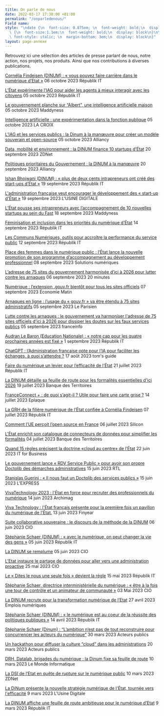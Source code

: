 ```yaml
---
title: On parle de nous
date: 2022-03-17 17:38:00 +01:00
permalink: "/onparledenous/"
Field name: 
style: "\ndate {\n  font-size: 0.875em; \n  font-weight: bold;\n  display: block\n}\n\ntitre
  \ {\n  font-size:1.1em;\n  font-weight: bold;\n  display: block\n}\n\nmedia   {\n
  \ font-style: italic; \n  margin-bottom: 3em;\n  display: block\n}"
layout: page-annexe
---
```


<p class="margin-bottom-3">Retrouvez ici une sélection des articles de presse parlant de nous, notre action, nos projets, nos produits. Ainsi que nos contributions à diverses publications.</p>

<titre><a href="https://www.republik-it.fr/rh/management/cornelia-findeisen-dinum-vous-pouvez-faire-carriere-dans-le-numerique-d-etat.html" title="Cornélia Findeisen (DINUM) : « vous pouvez faire carrière dans le numérique d’Etat » - Lien externe"> Cornélia Findeisen (DINUM) : « vous pouvez faire carrière dans le numérique d’Etat »</a></titre>
<date>06 octobre 2023</date>
<media> Républik IT </media>

<titre><a href="https://www.republik-it.fr/decideurs-it/cas-usage/l-etat-experimente-l-iag-pour-aider-les-agents-a-mieux-interagir-avec-les-citoyens.html" title="L’État expérimente l’IAG pour aider les agents à mieux interagir avec les citoyens - Lien externe"> L’État expérimente l’IAG pour aider les agents à mieux interagir avec les citoyens</a></titre>
<date>05 octobre 2023</date>
<media> Républik IT </media>

<titre><a href="https://www.maddyness.com/2023/10/05/le-gouvernement-planche-sur-albert-une-intelligence-artificielle-maison/" title="Le gouvernement planche sur “Albert”, une intelligence artificielle maison - Lien externe"> Le gouvernement planche sur “Albert”, une intelligence artificielle maison</a></titre>
<date>05 octobre 2023</date>
<media> Maddyness </media>

<titre><a href="https://www.la-croix.com/france/Intelligence-artificielle-experimentation-fonction-publique-2023-10-05-1201285626" title="Intelligence artificielle : une expérimentation dans la fonction publique - Lien externe"> Intelligence artificielle : une expérimentation dans la fonction publique</a></titre>
<date>05 octobre 2023</date>
<media> LA CROIX </media>

<titre><a href="https://www.alliancy.fr/iag-services-publics-dinum-modele-souverain-open-source" title="L’IAG et les services publics : la Dinum à la manœuvre pour créer un modèle souverain et open-source - Lien externe"> L’IAG et les services publics : la Dinum à la manœuvre pour créer un modèle souverain et open-source</a></titre>
<date>05 octobre 2023</date>
<media> Alliancy </media>

<titre><a href="https://www.zdnet.fr/actualites/data-mobilite-et-environnement-la-dinum-finance-10-startups-d-tat-39961388.htm#xtor=RSS-1" title="Data, mobilité et environnement : la DINUM finance 10 startups d’État - Lien externe"> Data, mobilité et environnement : la DINUM finance 10 startups d’État</a></titre>
<date>20 septembre 2023</date>
<media> ZDNet </media>

<titre><a href="https://www.alliancy.fr/politiques-prioritaires-gouvernement-dinum-manoeuvre" title="Politiques prioritaires du Gouvernement : la DINUM à la manœuvre - Lien externe"> Politiques prioritaires du Gouvernement : la DINUM à la manœuvre</a></titre>
<date>20 septembre 2023</date>
<media> Alliancy </media>

<titre><a href="https://www.republik-it.fr/decideurs-it/gouvernance/ishan-bhojwani-dinum-plus-de-deux-cents-intrapreneurs-ont-cree-des-start-ups-d-etat.html" title="Ishan Bhojwani (DINUM) : « plus de deux cents intrapreneurs ont créé des start-ups d’État » - Lien externe"> Ishan Bhojwani (DINUM) : « plus de deux cents intrapreneurs ont créé des start-ups d’État »</a></titre>
<date>19 septembre 2023</date>
<media> Républik IT </media>

<titre><a href="https://www.usine-digitale.fr/article/l-administration-francaise-veut-encourager-le-developpement-des-start-up-d-etat.N2172312" title="L'administration française veut encourager le développement des « start-up d'État » - Lien externe"> L'administration française veut encourager le développement des « start-up d'État »</a></titre>
<date>19 septembre 2023</date>
<media> L'USINE DIGITALE </media>

<titre><a href="https://www.maddyness.com/2023/09/18/letat-pousse-ses-intrapreneurs-avec-laccompagnement-de-10-nouvelles-startups-au-sein-de-fast/" title="L’État pousse ses intrapreneurs avec l’accompagnement de 10 nouvelles startups au sein du Fast - Lien externe"> L’État pousse ses intrapreneurs avec l’accompagnement de 10 nouvelles startups au sein du Fast</a></titre>
<date>18 septembre 2023</date>
<media> Maddyness </media>

<titre><a href="https://www.republik-it.fr/rh/management/feminisation-et-inclusion-dans-les-priorites-du-numerique-d-etat.html" title="Féminisation et inclusion dans les priorités du numérique d’État - Lien externe"> Féminisation et inclusion dans les priorités du numérique d’État</a></titre>
<date>14 septembre 2023</date>
<media> Républik IT </media>

<titre><a href="https://www.republik-it.fr/decideurs-it/achat-it/les-communs-numeriques-outils-pour-accroitre-la-performance-du-service-public.html" title="Les Communs Numériques, outils pour accroître la performance du service public - Lien externe"> Les Communs Numériques, outils pour accroître la performance du service public</a></titre>
<date>12 septembre 2023</date>
<media> Républik IT </media>

<titre><a href="https://www.solutions-numeriques.com/lecole-ldlc-passe-a-la-semaine-de-4-jours/" title="Place des femmes dans le numérique public : l’État lance la nouvelle promotion de son programme d’accompagnement au développement professionnel - Lien externe"> Place des femmes dans le numérique public : l’État lance la nouvelle promotion de son programme d’accompagnement au développement professionnel</a></titre>
<date>08 septembre 2023</date>
<media> Solutions numériques </media>

<titre><a href="https://www.20minutes.fr/high-tech/4051892-20230906-lutter-contre-arnaques-adresse-75-sites-gouvernement-harmonisee-2026" title="L’adresse de 75 sites du gouvernement harmonisée d’ici à 2026 pour lutter contre les arnaques - Lien externe"> L’adresse de 75 sites du gouvernement harmonisée d’ici à 2026 pour lutter contre les arnaques</a></titre>
<date>06 septembre 2023</date>
<media> 20 minutes </media>

<titre><a href="https://www.economiematin.fr/harmonisation-numerique-sites-officiels-gouvfr" title="Numérique : l’extension .gouv.fr bientôt pour tous les sites officiels - Lien externe"> Numérique : l’extension .gouv.fr bientôt pour tous les sites officiels</a></titre>
<date>07 septembre 2023</date>
<media> Économie Matin </media>

<titre><a href="https://www.leparisien.fr/economie/arnaques-en-ligne-lusage-du-gouvfr-va-etre-etendu-a-75-sites-administratifs-05-09-2023-FXQDLCJ7RVDHXGUCYR4FGDDZRM.php" title="Arnaques en ligne : l’usage du « gouv.fr » va être étendu à 75 sites administratifs - Lien externe"> Arnaques en ligne : l’usage du « gouv.fr » va être étendu à 75 sites administratifs</a></titre>
<date>05 septembre 2023</date>
<media> Le Parisien </media>

<titre><a href="https://www.francetvinfo.fr/internet/securite-sur-internet/lutte-contre-les-arnaques-pour-dissiper-le-doute-le-gouvernement-va-harmoniser-l-adresse-de-75-sites-officiels-d-ici-a-2026_6045014.html" title="Lutte contre les arnaques : le gouvernement va harmoniser l'adresse de 75 sites officiels d'ici à 2026 pour dissiper les doutes sur les faux services publics - Lien externe"> Lutte contre les arnaques : le gouvernement va harmoniser l'adresse de 75 sites officiels d'ici à 2026 pour dissiper les doutes sur les faux services publics</a></titre>
<date>05 septembre 2023</date>
<media> franceinfo </media>

<titre><a href="https://www.republik-it.fr/decideurs-it/gouvernance/audran-le-baron-education-nationale-notre-cap-pour-les-quatre-prochaines-annees-est-fixe.html" title="Audran Le Baron (Education Nationale) : « notre cap pour les quatre prochaines années est fixé » - Lien externe"> Audran Le Baron (Education Nationale) : « notre cap pour les quatre prochaines années est fixé »</a></titre>
<date>1 septembre 2023</date>
<media> Républik IT </media>

<titre><a href="https://www.tomsguide.fr/fini-les-galeres-et-les-cerfa-ladministration-francaise-met-le-paquet-sur-lintelligence-artificielle/" title="ChatGPT : l’Administration française opte pour l’IA pour faciliter les échanges, à quoi s’attendre ? - Lien externe"> ChatGPT : l’Administration française opte pour l’IA pour faciliter les échanges, à quoi s’attendre ?</a></titre>
<date>17 août 2023</date>
<media> tom's guide </media>

<titre><a href="https://www.republik-it.fr/decideurs-it/gouvernance/faire-du-numerique-un-levier-pour-l-efficacite-de-l-etat.html" title="Faire du numérique un levier pour l’efficacité de l’État - Lien externe"> Faire du numérique un levier pour l’efficacité de l’État</a></titre>
<date>21 juillet 2023</date>
<media> Républik IT </media>

<titre><a href="https://www.banquedesterritoires.fr/la-dinum-detaille-sa-feuille-de-route-pour-les-formalites-essentielles-dici-2026" title="La DINUM détaille sa feuille de route pour les formalités essentielles d'ici 2026 - Lien externe"> La DINUM détaille sa feuille de route pour les formalités essentielles d'ici 2026</a></titre>
<date>19 juillet 2023</date>
<media> Banque des Territoires </media>

<titre><a href="https://www.eplaque.fr/infos/france-connect-plus-carte-grise" title="FranceConnect + : de quoi s’agit-il ? Utile pour faire une carte grise ? - Lien externe"> FranceConnect + : de quoi s’agit-il ? Utile pour faire une carte grise ?</a></titre>
<date>14 juillet 2023</date>
<media> Eplaque </media>

<titre><a href="https://www.republik-it.fr/decideurs-it/gouvernance/la-grh-de-la-filiere-numerique-de-l-etat-confiee-a-cornelia-findeisen.html" title="La GRH de la filière numérique de l’État confiée à Cornélia Findeisen - Lien externe"> La GRH de la filière numérique de l’État confiée à Cornélia Findeisen</a></titre>
<date>07 juillet 2023</date>
<media> Républik IT </media>

<titre><a href="https://www.silicon.fr/comment-ue-percoit-open-source-france-469390.html" title="Comment l’UE perçoit l’open source en France - Lien externe"> Comment l’UE perçoit l’open source en France</a></titre>
<date>06 juillet 2023</date>
<media> Silicon </media>

<titre><a href="https://www.banquedesterritoires.fr/letat-enrichit-son-catalogue-de-connecteurs-de-donnees-pour-simplifier-les-formalites" title="L'État enrichit son catalogue de connecteurs de données pour simplifier les formalités - Lien externe"> L'État enrichit son catalogue de connecteurs de données pour simplifier les formalités</a></titre>
<date>04 juillet 2023</date>
<media> Banque des Territoires </media>

<titre><a href="https://www.itforbusiness.fr/quand-15-regles-precisent-la-doctrine-cloud-au-centre-de-letat-64435" title="Quand 15 règles précisent la doctrine «cloud au centre» de l’État - Lien externe"> Quand 15 règles précisent la doctrine «cloud au centre» de l’État</a></titre>
<date>22 juin 2023</date>
<media> IT for Business </media>

<titre><a href="https://www.rtl.fr/actu/sciences-tech/le-gouvernement-lance-rdv-service-public-pour-avoir-son-propre-doctolib-des-demarches-administratives-7900275036" title="Le gouvernement lance « RDV Service Public » pour avoir son propre Doctolib des démarches administratives - Lien externe"> Le gouvernement lance « RDV Service Public » pour avoir son propre Doctolib des démarches administratives</a></titre>
<date>15 juin 2023</date>
<media> RTL </media>

<titre><a href="https://www.lexpress.fr/economie/high-tech/stanislas-guerini-il-nous-faut-un-doctolib-des-services-publics-NG2HAUMRRFDIDG4JSJIJ6NITM4/" title="Stanislas Guerini : « Il nous faut un Doctolib des services publics » - Lien externe"> Stanislas Guerini : « Il nous faut un Doctolib des services publics »</a></titre>
<date>15 juin 2023</date>
<media> L'EXPRESS </media>

<titre><a href="https://www.archimag.com/vie-numerique/2023/06/14/viva-technology-2023-etat-force-recruter-professionnels-numerique" title="VivaTechnology 2023 : l'État en force pour recruter des professionnels du numérique - Lien externe"> VivaTechnology 2023 : l'État en force pour recruter des professionnels du numérique</a></titre>
<date>14 juin 2023</date>
<media> Archimag </media>

<titre><a href="https://www.finyear.com/Viva-Technology-l-Etat-francais-presente-pour-la-premiere-fois-un-pavillon-du-numerique-de-l-Etat_a49555.html" title="Viva Technology : l'État français présente pour la première fois un pavillon du numérique de l'État. - Lien externe"> Viva Technology : l'État français présente pour la première fois un pavillon du numérique de l'État.</a></titre>
<date>13 juin 2023</date>
<media> Finyear </media>

<titre><a href="https://www.cio-online.com/actualites/lire-suite-collaborative-souveraine-le-discours-de-la-methode-de-la-dinum-14978.html" title="Suite collaborative souveraine : le discours de la méthode de la DINUM - Lien externe"> Suite collaborative souveraine : le discours de la méthode de la DINUM</a></titre>
<date>06 juin 2023</date>
<media> CIO </media>

<titre><a href="https://www.republik-it.fr/decideurs-it/gouvernance/stephanie-schaer-dinum-avec-le-numerique-on-peut-changer-la-vie-des-gens.html" title="Stéphanie Schaer (DINUM) : « avec le numérique, on peut changer la vie des gens » - Lien externe"> Stéphanie Schaer (DINUM) : « avec le numérique, on peut changer la vie des gens »</a></titre>
<date>05 juin 2023</date>
<media> Républik IT </media>

<titre><a href="https://www.cio-online.com/actualites/lire-la-dinum-se-remplume-14973.html" title="La DINUM se remplume - Lien externe"> La DINUM se remplume</a></titre>
<date>05 juin 2023</date>
<media> CIO </media>

<titre><a href="https://www.cio-online.com/actualites/lire-l-etat-instaure-le-partage-de-donnees-pour-aller-vers-une-administration-proactive-14952.html" title="L'Etat instaure le partage de données pour aller vers une administration proactive - Lien externe"> L'Etat instaure le partage de données pour aller vers une administration proactive</a></titre>
<date>25 mai 2023</date>
<media> CIO </media>

<titre><a href="https://www.republik-it.fr/decideurs-it/gouvernance/le-dites-le-nous-une-seule-fois-devient-la-regle.html" title="Le « Dites le nous une seule fois » devient la règle - Lien externe"> Le « Dites le nous une seule fois » devient la règle</a></titre>
<date>15 mai 2023</date>
<media> Républik IT </media>

<titre><a href="https://www.cio-online.com/actualites/lire-stephanie-schaer-directrice-interministerielle-du-numerique--etre-a-la-fois-une-tour-de-controle-et-un-animateur-de-communaute-14909.html" title="Stéphanie Schaer, directrice interministérielle du numérique : « être à la fois une tour de contrôle et un animateur de communauté » - Lien externe"> Stéphanie Schaer, directrice interministérielle du numérique : « être à la fois une tour de contrôle et un animateur de communauté »</a></titre>
<date>03 Mai 2023</date>
<media> CIO </media>

<titre><a href="https://www.emplois-numeriques.com/la-dinum-recrute-pour-la-transformation-numerique-de-letat/" title="La DINUM recrute pour la transformation numérique de l’Etat - Lien externe"> La DINUM recrute pour la transformation numérique de l’Etat</a></titre>
<date>27 avril 2023</date>
<media> Emplois numériques </media>

<titre><a href="https://www.republik-it.fr/decideurs-it/gouvernance/stephanie-schaer-dinum-le-numerique-est-au-coeur-de-la-reussite-des-politiques-publiques.html" title="Stéphanie Schaer (DINUM) : « le numérique est au coeur de la réussite des politiques publiques » - Lien externe"> Stéphanie Schaer (DINUM) : « le numérique est au coeur de la réussite des politiques publiques »</a></titre>
<date>14 avril 2023</date>
<media> Républik IT </media>

<titre><a href="https://acteurspublics.fr/articles/stephanie-schaer-dinum-lambition-nest-pas-de-tout-reconstruire-pour-concurrencer-les-acteurs-du-numerique" title="Stéphanie Schaer (Dinum) : “L’ambition n’est pas de tout reconstruire pour concurrencer les acteurs du numérique” - Lien externe"> Stéphanie Schaer (Dinum) : “L’ambition n’est pas de tout reconstruire pour concurrencer les acteurs du numérique”</a></titre>
<date>30 mars 2023</date>
<media> Acteurs publics </media>

<titre><a href="https://acteurspublics.fr/articles/un-hackathon-pour-diffuser-la-culture-cloud-dans-les-administrations" title="Un hackathon pour diffuser la culture “cloud” dans les administrations - Lien externe"> Un hackathon pour diffuser la culture “cloud” dans les administrations</a></titre>
<date>20 mars 2023</date>
<media> Acteurs publics </media>

<titre><a href="https://www.lemondeinformatique.fr/actualites/lire-drh-datalab-brigades-du-numerique-la-dinum-fixe-sa-feuille-de-route-89794.html" title="DRH, Datalab, brigades du numérique : la Dinum fixe sa feuille de route - Lien externe"> DRH, Datalab, brigades du numérique : la Dinum fixe sa feuille de route</a></titre>
<date>10 mars 2023</date>
<media> Le Monde Informatique </media>

<titre><a href="https://www.zdnet.fr/actualites/la-dsi-de-l-etat-en-quete-de-rupture-sur-le-numerique-public-39955282.htm" title="La DSI de l’Etat en quête de rupture sur le numérique public - Lien externe"> La DSI de l’Etat en quête de rupture sur le numérique public</a></titre>
<date>10 mars 2023</date>
<media> ZDNet </media>

<titre><a href="https://www.usine-digitale.fr/article/la-dinum-presente-la-nouvelle-strategie-numerique-de-l-etat-tournee-vers-l-efficacite.N2109651" title="La DiNum présente la nouvelle stratégie numérique de l'État, tournée vers l'efficacité - Lien externe"> La DiNum présente la nouvelle stratégie numérique de l'État, tournée vers l'efficacité</a></titre>
<date>9 mars 2023</date>
<media> L'Usine Digitale </media>

<titre><a href="https://www.republik-it.fr/decideurs-it/gouvernance/la-dinum-affiche-une-feuille-de-route-ambitieuse-pour-le-numerique-d-etat.html" title="La DINUM affiche une feuille de route ambitieuse pour le numérique d’Etat - Lien externe"> La DINUM affiche une feuille de route ambitieuse pour le numérique d’Etat</a></titre>
<date>9 mars 2023</date>
<media> Républik IT </media>